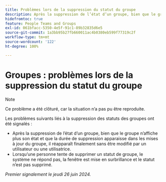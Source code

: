 ```yaml
---
title: Problèmes lors de la suppression du statut du groupe
description: Après la suppression de l’état d’un groupe, bien que le groupe n’affiche plus son état et que la durée de suppression apparaisse dans les mises à jour du groupe, il réapparaît finalement sans être modifié par un utilisateur ou une utilisatrice.
hidefromtoc: true
feature: People Teams and Groups
exl-id: 061bfacc-5350-4e5f-91c1-89b32835d6e5
source-git-commit: 1a3bb95b27fb660011ac4b0380eb599f77319c2f
workflow-type: tm+mt
source-wordcount: '122'
ht-degree: 100%

---
```


# Groupes : problèmes lors de la suppression du statut du groupe

>[!NOTE]
>
>Ce problème a été clôturé, car la situation n’a pas pu être reproduite.

Les problèmes suivants liés à la suppression des statuts des groupes ont été signalés :

* Après la suppression de l’état d’un groupe, bien que le groupe n’affiche plus son état et que la durée de suppression apparaisse dans les mises à jour du groupe, il réapparaît finalement sans être modifié par un utilisateur ou une utilisatrice.
* Lorsqu’une personne tente de supprimer un statut de groupe, le système ne répond pas, la fenêtre est mise en surbrillance et le statut n’est pas supprimé.

_Premier signalement le jeudi 26 juin 2024._
